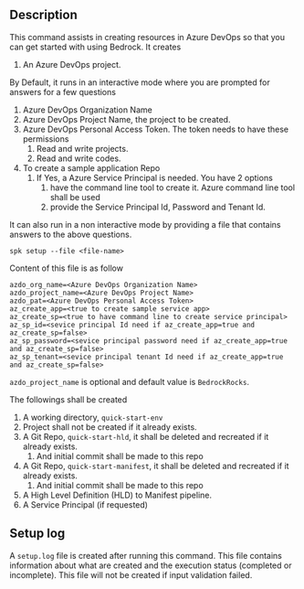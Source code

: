 ## Description

This command assists in creating resources in Azure DevOps so that you can get
started with using Bedrock. It creates

1. An Azure DevOps project.

By Default, it runs in an interactive mode where you are prompted for answers
for a few questions

1. Azure DevOps Organization Name
2. Azure DevOps Project Name, the project to be created.
3. Azure DevOps Personal Access Token. The token needs to have these permissions
   1. Read and write projects.
   2. Read and write codes.
4. To create a sample application Repo
   1. If Yes, a Azure Service Principal is needed. You have 2 options
      1. have the command line tool to create it. Azure command line tool shall
         be used
      2. provide the Service Principal Id, Password and Tenant Id.

It can also run in a non interactive mode by providing a file that contains
answers to the above questions.

```
spk setup --file <file-name>
```

Content of this file is as follow

```
azdo_org_name=<Azure DevOps Organization Name>
azdo_project_name=<Azure DevOps Project Name>
azdo_pat=<Azure DevOps Personal Access Token>
az_create_app=<true to create sample service app>
az_create_sp=<true to have command line to create service principal>
az_sp_id=<sevice principal Id need if az_create_app=true and az_create_sp=false>
az_sp_password=<sevice principal password need if az_create_app=true and az_create_sp=false>
az_sp_tenant=<sevice principal tenant Id need if az_create_app=true and az_create_sp=false>
```

`azdo_project_name` is optional and default value is `BedrockRocks`.

The followings shall be created

1. A working directory, `quick-start-env`
2. Project shall not be created if it already exists.
3. A Git Repo, `quick-start-hld`, it shall be deleted and recreated if it
   already exists.
   1. And initial commit shall be made to this repo
4. A Git Repo, `quick-start-manifest`, it shall be deleted and recreated if it
   already exists.
   1. And initial commit shall be made to this repo
5. A High Level Definition (HLD) to Manifest pipeline.
6. A Service Principal (if requested)

## Setup log

A `setup.log` file is created after running this command. This file contains
information about what are created and the execution status (completed or
incomplete). This file will not be created if input validation failed.
